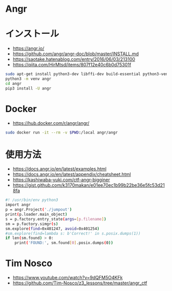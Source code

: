 # Angr
# インストール
- https://angr.io/
- https://github.com/angr/angr-doc/blob/master/INSTALL.md
- https://saotake.hatenablog.com/entry/2016/06/03/213100
- https://qiita.com/HirMtsd/items/807f12e40c6b0d75301f

```bash
sudo apt-get install python3-dev libffi-dev build-essential python3-venv
python3 -m venv angr
cd angr
pip3 install -U angr
```
# Docker
- https://hub.docker.com/r/angr/angr/

```bash
sudo docker run -it --rm -v $PWD:/local angr/angr
```
# 使用方法
- https://docs.angr.io/en/latest/examples.html
- https://docs.angr.io/en/latest/appendix/cheatsheet.html
- https://kashiwaba-yuki.com/ctf-angr-bigginer
- https://gist.github.com/k3170makan/e01ee70ec1b99b22be36e5fc53d218fa

```bash
#! /usr/bin/env python3
import angr
p = angr.Project('./jumpout')
print(p.loader.main_object)
s = p.factory.entry_state(args=[p.filename])
sm = p.factory.simgr(s)
sm.explore(find=0x401247, avoid=0x401254)
#sm.explore(find=lambda s: b'Correct!' in s.posix.dumps(1))
if len(sm.found) > 0:
    print('FOUND:', sm.found[0].posix.dumps(0))
```
# Tim Nosco
- https://www.youtube.com/watch?v=9dQFM5O4KFk
- https://github.com/Tim-Nosco/z3_lessons/tree/master/angr_ctf
